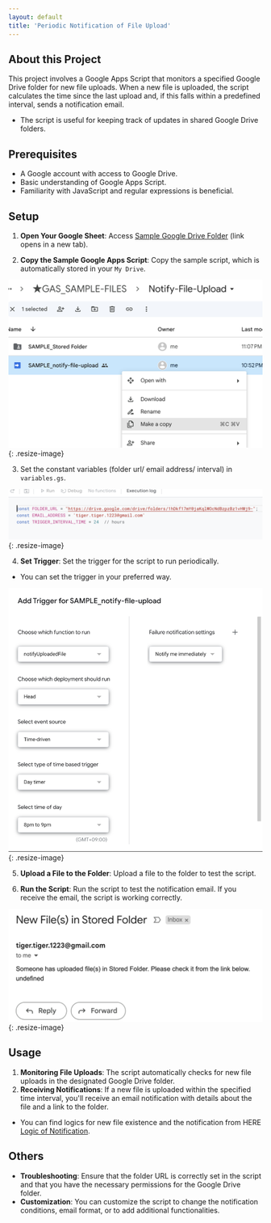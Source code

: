 ```yaml
---
layout: default
title: 'Periodic Notification of File Upload'
---
```


## About this Project

This project involves a Google Apps Script that monitors a specified Google Drive folder for new file uploads. When a new file is uploaded, the script calculates the time since the last upload and, if this falls within a predefined interval, sends a notification email.

- The script is useful for keeping track of updates in shared Google Drive folders.

## Prerequisites

- A Google account with access to Google Drive.
- Basic understanding of Google Apps Script.
- Familiarity with JavaScript and regular expressions is beneficial.

## Setup

1. **Open Your Google Sheet**: Access [Sample Google Drive Folder](https://drive.google.com/drive/folders/16WEoOo_bTAKJSM6HAPCdPQj64cfeZCvt) (link opens in a new tab).

2. **Copy the Sample Google Apps Script**: Copy the sample script, which is automatically stored in your `My Drive`.

![Image of Copy Sample](assets/images/copy-sample-file.png){: .resize-image}

3. Set the constant variables (folder url/ email address/ interval) in `variables.gs`.

![Image of Set Constant Variables](assets/images/set-constant-variables.png){: .resize-image}

4. **Set Trigger**: Set the trigger for the script to run periodically.
  - You can set the trigger in your preferred way.

![Image of Set Triggers](assets/images/set-trigger.png){: .resize-image}

5. **Upload a File to the Folder**: Upload a file to the folder to test the script.

5. **Run the Script**: Run the script to test the notification email. If you receive the email, the script is working correctly.

![Image of Email Notification](assets/images/email-notification.png){: .resize-image}

## Usage

1. **Monitoring File Uploads**: The script automatically checks for new file uploads in the designated Google Drive folder.
2. **Receiving Notifications**: If a new file is uploaded within the specified time interval, you'll receive an email notification with details about the file and a link to the folder.

 - You can find logics for new file existence and the notification from HERE [Logic of Notification](https://docs.google.com/presentation/d/1eaOfzJpEgpluX5kBIWKeiQHy_zm3yx5ktHjfPBqo90s/edit#slide=id.p).

## Others

- **Troubleshooting**: Ensure that the folder URL is correctly set in the script and that you have the necessary permissions for the Google Drive folder.
- **Customization**: You can customize the script to change the notification conditions, email format, or to add additional functionalities.

